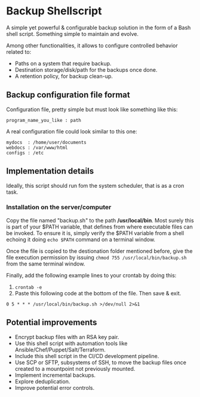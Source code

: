 # Backup Shellscript
A simple yet powerful & configurable backup solution in the form of a Bash shell script. Something simple to maintain and evolve. 

Among other functionalities, it allows to configure controlled behavior related to:
  - Paths on a system that require backup.
  - Destination storage/disk/path for the backups once done.
  - A retention policy, for backup clean-up.
  
## Backup configuration file format
Configuration file, pretty simple but must look like something like this:
``` 
program_name_you_like : path
``` 

A real configuration file could look similar to this one:
``` 
mydocs  : /home/user/documents
webdocs : /var/www/html
configs : /etc
``` 

## Implementation details
Ideally, this script should run fom the system scheduler, that is as a cron task. 

### Installation on the server/computer
Copy the file named "backup.sh" to the path __/usr/local/bin__. Most surely this is part of your $PATH variable, that defines from where executable files can be invoked. To ensure it is, simply verify the $PATH variable from a shell echoing it doing ```echo $PATH``` command on a terminal window. 

Once the file is copied to the destionation folder mentioned before, give the file execution permission by issuing ```chmod 755 /usr/local/bin/backup.sh``` from the same terminal window. 

Finally, add the following example lines to your crontab by doing this:

1. ```crontab -e``` 
2. Paste this following code at the bottom of the file. Then save & exit. 

```
0 5 * * * /usr/local/bin/backup.sh >/dev/null 2>&1
``` 

## Potential improvements
  - Encrypt backup files with an RSA key pair.
  - Use this shell script with automation tools like Ansible/Chef/Puppet/Salt/Terraform.
  - Include this shell script in the CI/CD development pipeline.
  - Use SCP or SFTP, subsystems of SSH, to move the backup files once created to a mountpoint not previously mounted.
  - Implement incremental backups.
  - Explore deduplication.
  - Improve potential error controls. 
